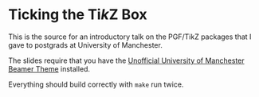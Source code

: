 Ticking the Ti*k*Z Box
==
This is the source for an introductory talk on the PGF/TikZ
packages that I gave to postgrads at University of Manchester.

The slides require that you have the [Unofficial University of
Manchester Beamer Theme](https://github.com/AndrewMundy/unofficial-university-of-manchester-beamer)
installed.

Everything should build correctly with `make` run twice.
